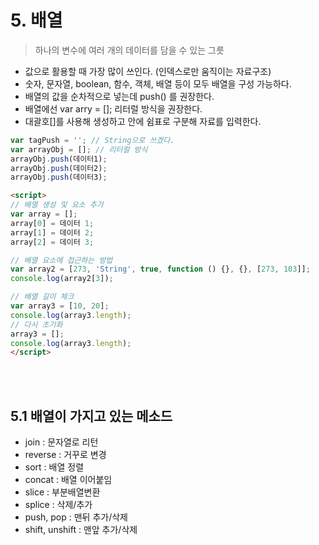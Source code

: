 # 5. 배열

> 하나의 변수에 여러 개의 데이터를 담을 수 있는 그릇



- 값으로 활용할 때 가장 많이 쓰인다. (인덱스로만 움직이는 자료구조)
- 숫자, 문자열, boolean, 함수, 객체, 배열 등이 모두 배열을 구성 가능하다.
- 배열의 값을 순차적으로 넣는데 push() 를 권장한다.
- 배열에선 var arry = []; 리터럴 방식을 권장한다.
- 대괄호[]를 사용해 생성하고 안에 쉼표로 구분해 자료를 입력한다.

```javascript
var tagPush = ''; // String으로 쓰겠다.
var arrayObj = []; // 리터럴 방식 
arrayObj.push(데이터1); 
arrayObj.push(데이터2); 
arrayObj.push(데이터3);
```

```html
<script>
// 배열 생성 및 요소 추가
var array = [];
array[0] = 데이터 1;
array[1] = 데이터 2;
array[2] = 데이터 3;

// 배열 요소에 접근하는 방법
var array2 = [273, 'String', true, function () {}, {}, [273, 103]];
console.log(array2[3]);

// 배열 길이 체크
var array3 = [10, 20];
console.log(array3.length);
// 다시 초기화
array3 = [];
console.log(array3.length);
</script>
```

<br><br>
## 5.1 배열이 가지고 있는 메소드


- join : 문자열로 리턴
- reverse : 거꾸로 변경
- sort : 배열 정렬
- concat : 배열 이어붙임
- slice : 부분배열변환
- splice : 삭제/추가
- push, pop : 맨뒤 추가/삭제
- shift, unshift : 맨앞 추가/삭제